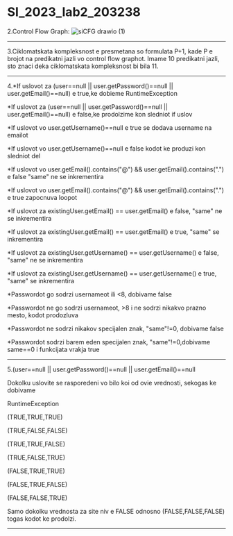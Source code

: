 # SI_2023_lab2_203238
2.Control Flow Graph: ![siCFG drawio (1)](https://github.com/marko41221/SI_2023_lab2_203238/assets/103193145/0f6ecc26-62f4-44be-b008-661c07189111)


----------------------------------------------------------------------------------------------------------------------------------

3.Ciklomatskata kompleksnost e presmetana so formulata P+1, kade P e brojot na predikatni jazli vo control flow graphot.
Imame 10 predikatni jazli, sto znaci deka ciklomatskata kompleksnost bi bila 11.


----------------------------------------------------------------------------------------------------------------------------------



4.*If uslovot za (user==null || user.getPassword()==null || user.getEmail()==null) e true,ke dobieme RuntimeException

*If uslovot za (user==null || user.getPassword()==null || user.getEmail()==null) e false,ke prodolzime kon sledniot if uslov

*If uslovot vo user.getUsername()==null e true se dodava username na emailot

*If uslovot vo user.getUsername()==null e false kodot ke produzi kon sledniot del

*If uslovot vo user.getEmail().contains("@") && user.getEmail().contains(".") e false "same" ne se inkrementira

*If uslovot vo user.getEmail().contains("@") && user.getEmail().contains(".") e true zapocnuva loopot

*If uslovot za existingUser.getEmail() == user.getEmail() e false, "same" ne se inkrementira

*If uslovot za existingUser.getEmail() == user.getEmail() e true, "same" se inkrementira

*If uslovot za existingUser.getUsername() == user.getUsername() e false, "same" ne se inkrementira

*If uslovot za existingUser.getUsername() == user.getUsername() e true, "same" se inkrementira

*Passwordot go sodrzi usernameot ili  <8, dobivame false

*Passwordot ne go sodrzi usernameot, >8 i ne sodrzi nikakvo prazno mesto, kodot prodozluva

*Passwordot ne sodrzi nikakov specijalen znak, "same"!=0, dobivame false 

*Passwordot sodrzi barem eden specijalen znak, "same"!=0,dobivame same==0 i funkcijata vrakja true


----------------------------------------------------------------------------------------------------------------------------------


5.(user==null || user.getPassword()==null || user.getEmail()==null

Dokolku uslovite se rasporedeni vo bilo koi od ovie vrednosti, sekogas ke dobivame

RuntimeException

(TRUE,TRUE,TRUE)

(TRUE,FALSE,FALSE)

(TRUE,TRUE,FALSE)

(TRUE,FALSE,TRUE)

(FALSE,TRUE,TRUE)

(FALSE,TRUE,FALSE)

(FALSE,FALSE,TRUE)

Samo dokolku vrednosta za site niv e FALSE odnosno (FALSE,FALSE,FALSE) togas kodot ke prodolzi.

----------------------------------------------------------------------------------------------------------------------------------
